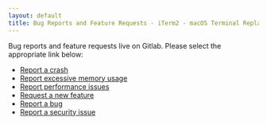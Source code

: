 ```yaml
---
layout: default
title: Bug Reports and Feature Requests - iTerm2 - macOS Terminal Replacement
---
```


Bug reports and feature requests live on Gitlab. Please select the appropriate link below:

<ul>
<li><a href="https://gitlab.com/gnachman/iterm2/-/issues/new?issuable_template=Crash">Report a crash</a></li>
<li><a href="https://gitlab.com/gnachman/iterm2/-/issues/new?issuable_template=Memory%20Usage">Report excessive memory usage</a></li>
<li><a href="https://gitlab.com/gnachman/iterm2/-/issues/new?issuable_template=Performance%20Issues">Report performance issues</a></li>
<li><a href="https://gitlab.com/gnachman/iterm2/-/issues/new?issuable_template=Feature%20Request">Request a new feature</a></li>
<li><a href="https://gitlab.com/gnachman/iterm2/-/issues/new?issuable_template=Bug">Report a bug</a></li>
<li><a href="https://gitlab.com/gnachman/iterm2/-/issues/new?issuable_template=Security">Report a security issue</a></li>
</ul>
